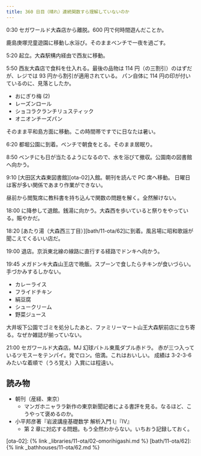 ```yaml
---
title: 360 日目（晴れ）連続関数すら理解していないのか
---
```


0:30 セガワールド大森店から離脱。600 円で何時間遊んだことか。

鹿島庚塚児童遊園に移動し水浴び。そのままベンチで一夜を過ごす。

5:20 起立。大森駅構内経由で西友に移動。

5:50 西友大森店で食料を仕入れる。最後の品物は 114 円（の三割引）のはずだが、レジでは 93 円から割引が適用されている。
パン自体に 114 円の印が付いているのに、見落としたか。

* おにぎり梅 (2)
* レーズンロール
* ショコラクランチリュスティック
* オニオンチーズパン

そのまま平和島方面に移動。この時間帯ですでに日なたは暑い。

6:20 都堀公園に到着。ベンチで朝食をとる。そのまま居眠り。

8:50 ベンチにも日が当たるようになるので、水を浴びて撤収。公園南の図書館へ向かう。

9:10 [大田区大森東図書館][ota-02]入館。朝刊を読んで PC 席へ移動。
日曜日は客が多い関係であまり作業ができない。

昼前から閲覧席に教科書を持ち込んで関数の問題を解く。全然解けない。

18:00 に降参して退館。銭湯に向かう。大森西を歩いていると祭りをやっている。賑やかだ。

18:20 [あたり湯（大森西三丁目）][bath/11-ota/62]に到着。風呂場に昭和歌謡が聞こえてくるいい店だ。

19:00 退店。京浜東北線の線路に直行する経路でドンキへ向かう。

19:45 メガドンキ大森山王店で晩飯。スプーンで食したらチキンが食いづらい。手づかみするしかない。

* カレーライス
* フライドチキン
* 絹豆腐
* シュークリーム
* 野菜ジュース

大井坂下公園でゴミを処分したあと、ファミリーマート山王大森駅前店に立ち寄る。なぜか雑誌が揃っていない。

21:00 セガワールド大森店。MJ 幻球バトル東風ダブル赤ドラ。
赤が三つ入っているツモスーをテンパイ。発でロン。倍満。これはおいしい。
成績は 3-2-3-6 みたいな着順で（うろ覚え）入賞には程遠い。

## 読み物

* 朝刊（産経、東京）
  * マンガホニャララ新作の東京新聞記者による書評を見る。なるほど、こうやって褒めるのか。
* 小平邦彦著『岩波講座基礎数学 解析入門 I』『IV』
  * 第 2 章に対応する問題。もう全然わからない。いちおう記録しておく。

[ota-02]: {% link _libraries/11-ota/02-omorihigashi.md %}
[bath/11-ota/62]: {% link _bathhouses/11-ota/62.md %}
